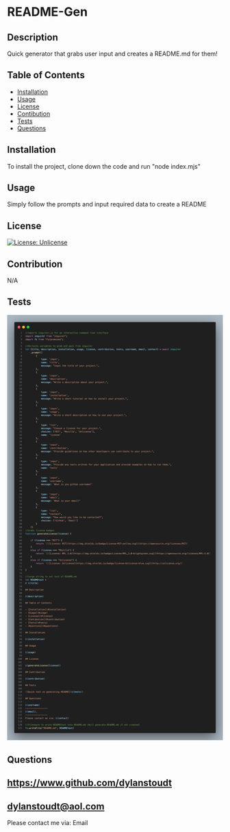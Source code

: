 
# README-Gen

## Description

Quick generator that grabs user input and creates a README.md for them!

## Table of Contents

- [Installation](#installation)
- [Usage](#usage)
- [License](#license)
- [Contibution](#contribution)
- [Tests](#tests)
- [Questions](#questions)

## Installation

To install the project, clone down the code and run "node index.mjs"

## Usage

Simply follow the prompts and input required data to create a README

## License

[![License: Unlicense](https://img.shields.io/badge/license-Unlicense-blue.svg)](http://unlicense.org/)

## Contribution

N/A

## Tests

![Screenshot of README-gen code](./screenshot.png)

## Questions

https://www.github.com/dylanstoudt
-----------------
dylanstoudt@aol.com
-----------------
Please contact me via: Email
